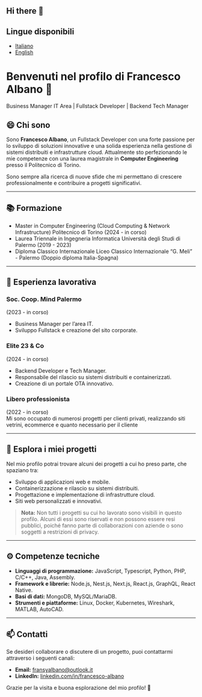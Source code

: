 ## Hi there 👋

<!--
**fra2404/fra2404** is a ✨ _special_ ✨ repository because its `README.md` (this file) appears on your GitHub profile.

Here are some ideas to get you started:

- 🔭 I’m currently working on ...
- 🌱 I’m currently learning ...
- 👯 I’m looking to collaborate on ...
- 🤔 I’m looking for help with ...
- 💬 Ask me about ...
- 📫 How to reach me: ...
- 😄 Pronouns: ...
- ⚡ Fun fact: ...
-->
## Lingue disponibili
- [Italiano](README.it.md)
- [English](README.md)


# Benvenuti nel profilo di Francesco Albano 👋  

Business Manager IT Area | Fullstack Developer | Backend Tech Manager

## 😄 Chi sono  
Sono **Francesco Albano**, un Fullstack Developer con una forte passione per lo sviluppo di soluzioni innovative e una solida esperienza nella gestione di sistemi distribuiti e infrastrutture cloud. Attualmente sto perfezionando le mie competenze con una laurea magistrale in **Computer Engineering** presso il Politecnico di Torino.  

Sono sempre alla ricerca di nuove sfide che mi permettano di crescere professionalmente e contribuire a progetti significativi.  

---

## 📚 Formazione
- Master in Computer Engineering (Cloud Computing & Network Infrastructure)
Politecnico di Torino (2024 - in corso)
- Laurea Triennale in Ingegneria Informatica
Università degli Studi di Palermo (2019 - 2023)
- Diploma Classico Internazionale
Liceo Classico Internazionale “G. Meli” - Palermo
(Doppio diploma Italia-Spagna)

---
## 💼 Esperienza lavorativa

### Soc. Coop. Mind Palermo  
(2023 - in corso)
- Business Manager per l’area IT.
- Sviluppo Fullstack e creazione del sito corporate.

### Elite 23 & Co  
(2024 - in corso)  
- Backend Developer e Tech Manager.
- Responsabile del rilascio su sistemi distribuiti e containerizzati.
- Creazione di un portale OTA innovativo.

### Libero professionista
(2022 - in corso)  
Mi sono occupato di numerosi progetti per clienti privati, realizzando siti vetrini, ecommerce e quanto necessario per il cliente

---

## 🔭 Esplora i miei progetti  
Nel mio profilo potrai trovare alcuni dei progetti a cui ho preso parte, che spaziano tra:  
- Sviluppo di applicazioni web e mobile.  
- Containerizzazione e rilascio su sistemi distribuiti.  
- Progettazione e implementazione di infrastrutture cloud.  
- Siti web personalizzati e innovativi.

> **Nota:** Non tutti i progetti su cui ho lavorato sono visibili in questo profilo. Alcuni di essi sono riservati e non possono essere resi pubblici, poiché fanno parte di collaborazioni con aziende o sono soggetti a restrizioni di privacy.

---

## ⚙️ Competenze tecniche  
- **Linguaggi di programmazione:** JavaScript, Typescript, Python, PHP, C/C++, Java, Assembly.  
- **Framework e librerie:** Node.js, Nest.js, Next.js, React.js, GraphQL, React Native.
- **Basi di dati:** MongoDB, MySQL/MariaDB.  
- **Strumenti e piattaforme:** Linux, Docker, Kubernetes, Wireshark, MATLAB, AutoCAD.  

---

## 📫 Contatti  
Se desideri collaborare o discutere di un progetto, puoi contattarmi attraverso i seguenti canali:  
- **Email:** [fransyalbano@outlook.it](mailto:fransyalbano@outlook.it)  
- **LinkedIn:** [linkedin.com/in/francesco-albano](https://www.linkedin.com/in/francesco-albano/)  

Grazie per la visita e buona esplorazione del mio profilo! 🚀  
